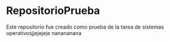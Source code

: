 # RepositorioPrueba
Este repositorio fue creado como prueba de la tarea de sistemas operativosjjejejeje
nanananana


